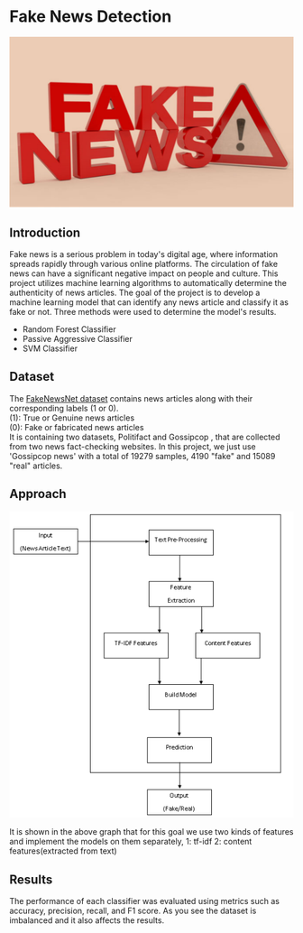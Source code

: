 # Fake News Detection
![logo](images/fnd.jpg)


## Introduction
Fake news is a serious problem in today's digital age, where information spreads rapidly through various online platforms. The circulation of fake news can have a significant negative impact on people and culture. This project utilizes machine learning algorithms to automatically determine the authenticity of news articles. The goal of the project is to develop a machine learning model that can identify any news article and classify it as fake or not. Three methods were used to determine the model's results.
- Random Forest Classifier
- Passive Aggressive Classifier
- SVM Classifier


## Dataset
The [FakeNewsNet dataset](https://github.com/KaiDMML/FakeNewsNet) contains news articles along with their corresponding labels (1 or 0).       
(1): True or Genuine news articles                                                                                                             
(0): Fake or fabricated news articles                                                                                                          
It is containing two datasets, Politifact  and Gossipcop , that are collected from two news fact-checking websites. In this project, we just use 'Gossipcop news' with a total of 19279 samples, 4190 "fake" and 15089 "real" articles.


## Approach
![flow chart](images/flowchart.png)

It is shown in the above graph that for this goal we use two kinds of features and implement the models on them separately, 1: tf-idf 2: content features(extracted from text)

## Results
The performance of each classifier was evaluated using metrics such as accuracy, precision, recall, and F1 score. As you see the dataset is imbalanced and it also affects the results.
